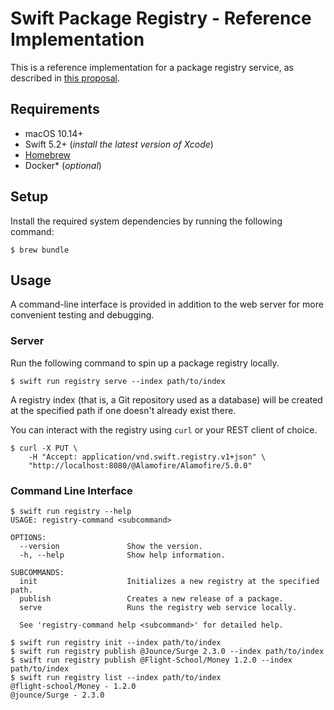 # Swift Package Registry - Reference Implementation

This is a reference implementation for a package registry service,
as described in [this proposal](https://github.com/apple/swift-evolution/pull/1179).

## Requirements

- macOS 10.14+
- Swift 5.2+ (_install the latest version of Xcode_)
- [Homebrew](https://brew.sh)
- Docker* (_optional_)

## Setup

Install the required system dependencies by running the following command:

```terminal
$ brew bundle
```

## Usage

A command-line interface is provided in addition to the web server
for more convenient testing and debugging.

### Server

Run the following command to spin up a package registry locally.

```terminal
$ swift run registry serve --index path/to/index
```

A registry index (that is, a Git repository used as a database)
will be created at the specified path if one doesn't already exist there.

You can interact with the registry using `curl` or your REST client of choice.

```terminal
$ curl -X PUT \
    -H "Accept: application/vnd.swift.registry.v1+json" \
    "http://localhost:8080/@Alamofire/Alamofire/5.0.0"
```

### Command Line Interface

```terminal
$ swift run registry --help
USAGE: registry-command <subcommand>

OPTIONS:
  --version               Show the version.
  -h, --help              Show help information.

SUBCOMMANDS:
  init                    Initializes a new registry at the specified path.
  publish                 Creates a new release of a package.
  serve                   Runs the registry web service locally.

  See 'registry-command help <subcommand>' for detailed help.

$ swift run registry init --index path/to/index
$ swift run registry publish @Jounce/Surge 2.3.0 --index path/to/index
$ swift run registry publish @Flight-School/Money 1.2.0 --index path/to/index
$ swift run registry list --index path/to/index
@flight-school/Money - 1.2.0
@jounce/Surge - 2.3.0
```
